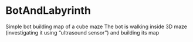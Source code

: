 # BotAndLabyrinth
Simple bot building map of a cube maze
The bot is walking inside 3D maze (investigating it using “ultrasound sensor”) and building its map
